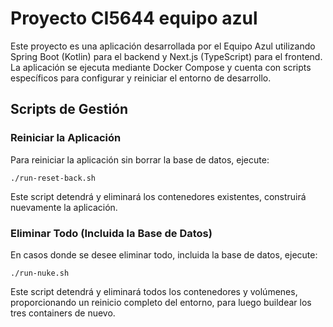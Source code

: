 # Proyecto CI5644 equipo azul

Este proyecto es una aplicación desarrollada por el Equipo Azul utilizando Spring Boot (Kotlin) para el backend y Next.js (TypeScript) para el frontend. La aplicación se ejecuta mediante Docker Compose y cuenta con scripts específicos para configurar y reiniciar el entorno de desarrollo.

## Scripts de Gestión

### Reiniciar la Aplicación
Para reiniciar la aplicación sin borrar la base de datos, ejecute:
```
./run-reset-back.sh
```
Este script detendrá y eliminará los contenedores existentes, construirá nuevamente la aplicación.


### Eliminar Todo (Incluida la Base de Datos)

En casos donde se desee eliminar todo, incluida la base de datos, ejecute:
```
./run-nuke.sh
```
Este script detendrá y eliminará todos los contenedores y volúmenes, proporcionando un reinicio completo del entorno, para luego buildear los tres containers de nuevo.
